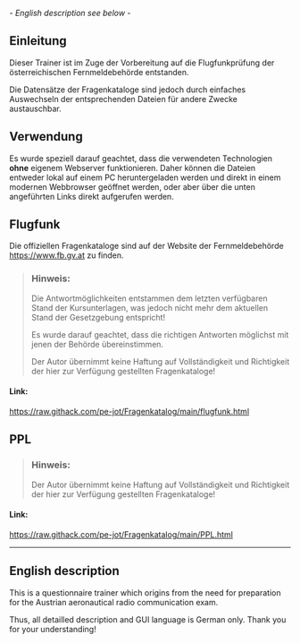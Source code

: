 *- English description see below -*

## Einleitung

Dieser Trainer ist im Zuge der Vorbereitung auf die Flugfunkprüfung der österreichischen Fernmeldebehörde entstanden.

Die Datensätze der Fragenkataloge sind jedoch durch einfaches Auswechseln der entsprechenden Dateien für andere Zwecke austauschbar.

## Verwendung

Es wurde speziell darauf geachtet, dass die verwendeten Technologien **ohne** eigenem Webserver funktionieren. Daher können die Dateien entweder lokal auf einem PC heruntergeladen werden und direkt in einem modernen Webbrowser geöffnet werden, oder aber über die unten angeführten Links direkt aufgerufen werden.

## Flugfunk

Die offiziellen Fragenkataloge sind auf der Website der Fernmeldebehörde https://www.fb.gv.at zu finden.

> ### Hinweis:
> Die Antwortmöglichkeiten entstammen dem letzten verfügbaren Stand der Kursunterlagen, was jedoch nicht mehr dem aktuellen Stand der Gesetzgebung entspricht!
>
> Es wurde darauf geachtet, dass die richtigen Antworten möglichst mit jenen der Behörde übereinstimmen.
> 
> Der Autor übernimmt keine Haftung auf Vollständigkeit und Richtigkeit der hier zur Verfügung gestellten Fragenkataloge!

#### Link:
https://raw.githack.com/pe-jot/Fragenkatalog/main/flugfunk.html
<!-- https://raw.githack.com/pe-jot/Fragenkatalog/main/flugfunk.html -->

## PPL

> ### Hinweis:
> Der Autor übernimmt keine Haftung auf Vollständigkeit und Richtigkeit der hier zur Verfügung gestellten Fragenkataloge!

#### Link:
https://raw.githack.com/pe-jot/Fragenkatalog/main/PPL.html
<!-- https://raw.githack.com/pe-jot/Fragenkatalog/main/PPL.html -->


---


## English description

This is a questionnaire trainer which origins from the need for preparation for the Austrian aeronautical radio communication exam.

Thus, all detailled description and GUI language is German only. Thank you for your understanding!
